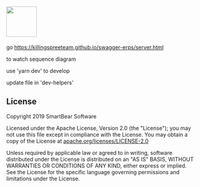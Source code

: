 # <img src="https://raw.githubusercontent.com/swagger-api/swagger.io/wordpress/images/assets/SWU-logo-clr.png" height="80">

go https://killingspreeteam.github.io/swagger-erps/server.html

to watch sequence diagram

use 'yarn dev' to develop

update file in 'dev-helpers'

## License

Copyright 2019 SmartBear Software

Licensed under the Apache License, Version 2.0 (the "License");
you may not use this file except in compliance with the License.
You may obtain a copy of the License at [apache.org/licenses/LICENSE-2.0](http://www.apache.org/licenses/LICENSE-2.0)

Unless required by applicable law or agreed to in writing, software
distributed under the License is distributed on an "AS IS" BASIS,
WITHOUT WARRANTIES OR CONDITIONS OF ANY KIND, either express or implied.
See the License for the specific language governing permissions and
limitations under the License.

